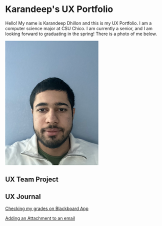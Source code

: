 # Karandeep's UX Portfolio
Hello! My name is Karandeep Dhillon and this is my UX Portfolio. I am a computer science major at CSU Chico. I am currently a senior, and I am looking forward to graduating in the spring! There is a photo of me below. 

![alt text](/assets/image.png)


## UX Team Project


## UX Journal

[Checking my grades on Blackboard App](j01/)

[Adding an Attachment to an email](j02/)
